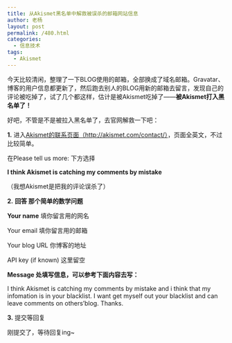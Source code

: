 ```yaml
---
title: 从Akismet黑名单中解救被误杀的邮箱网站信息
author: 老杨
layout: post
permalink: /480.html
categories:
  - 信息技术
tags:
  - Akismet
---
```

今天比较清闲，整理了一下BLOG使用的邮箱，全部换成了域名邮箱。Gravatar、博客的用户信息都更新了，然后跑去别人的BLOG用新的邮箱去留言，发现自己的评论被吃掉了，试了几个都这样，估计是被Akismet吃掉了——**被Akismet打入黑名单了！**

好吧，不管是不是被拉入黑名单了，去官网解救一下吧：

**1.** 进入<a title="Akismet联系页面" href="http://akismet.com/contact/" target="_blank">Akismet的联系页面（http://akismet.com/contact/）</a>，页面全英文，不过比较简单。  


  
在Please tell us more: 下方选择

**I think Akismet is catching my comments by mistake**

（我想Akismet是把我的评论误杀了）

**2.** **回答 那个简单的数学问题**

**Your name** 填你留言用的网名

Your email 填你留言用的邮箱

Your blog URL 你博客的地址

API key (if known) 这里留空

**Message 处填写信息，可以参考下面内容去写：**

I think Akismet is catching my comments by mistake and i think that my infomation is in your blacklist. I want get myself out your blacklist and can leave comments on others’blog. Thanks.

**3.** 提交等回复

刚提交了，等待回复ing~